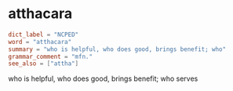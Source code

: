 # atthacara

``` toml
dict_label = "NCPED"
word = "atthacara"
summary = "who is helpful, who does good, brings benefit; who"
grammar_comment = "mfn."
see_also = ["attha"]
```

who is helpful, who does good, brings benefit; who serves

